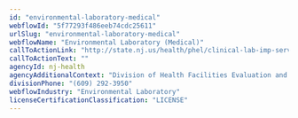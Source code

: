 ```yaml
---
id: "environmental-laboratory-medical"
webflowId: "5f77293f486eeb74cdc25611"
urlSlug: "environmental-laboratory-medical"
webflowName: "Environmental Laboratory (Medical)"
callToActionLink: "http://state.nj.us/health/phel/clinical-lab-imp-services/index.shtml"
callToActionText: ""
agencyId: nj-health
agencyAdditionalContext: "Division of Health Facilities Evaluation and Licensing, Clinical Laboratory Improvement Service"
divisionPhone: "(609) 292-3950"
webflowIndustry: "Environmental Laboratory"
licenseCertificationClassification: "LICENSE"
---
```

